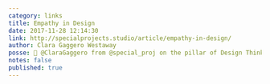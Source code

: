 ```yaml
---
category: links
title: Empathy in Design
date: 2017-11-28 12:14:30
link: http://specialprojects.studio/article/empathy-in-design/
author: Clara Gaggero Westaway
posse: 🔗 @ClaraGaggero from @special_proj on the pillar of Design Thinking: empathy.
notes: false
published: true
---
```

